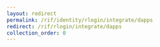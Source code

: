 ```yaml
---
layout: redirect
permalink: /rif/identity/rlogin/integrate/dapps
redirect: /rif/rlogin/integrate/dapps
collection_order: 0
---
```


